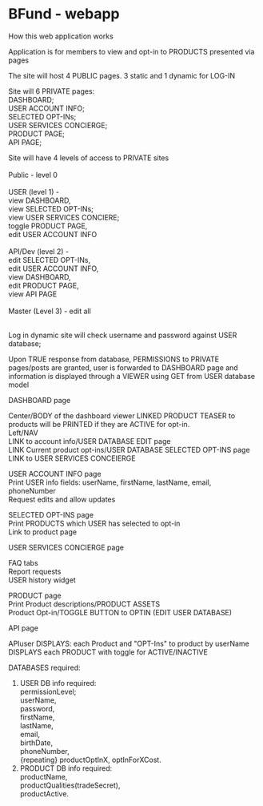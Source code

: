 # BFund - webapp

How this web application works

Application is for members to view and opt-in to PRODUCTS presented via pages

The site will host 4 PUBLIC pages. 3 static and 1 dynamic for LOG-IN

Site will 6 PRIVATE pages:<br>
DASHBOARD;<br>
USER ACCOUNT INFO;<br>
SELECTED OPT-INs;<br>
USER SERVICES CONCIERGE;<br>
PRODUCT PAGE;<br>
API PAGE;<br>

Site will have 4 levels of access to PRIVATE sites<br><br>
Public - level 0<br><br>
USER (level 1) - <br>view DASHBOARD, <br>view SELECTED OPT-INs; <br>view USER SERVICES CONCIERE; <br>toggle PRODUCT PAGE, <br>edit USER ACCOUNT INFO<br><br>
API/Dev (level 2) - <br>edit SELECTED OPT-INs, <br>edit USER ACCOUNT INFO, <br>view DASHBOARD, <br>edit PRODUCT PAGE, <br>view API PAGE<br><br>
Master (Level 3) - edit all<br><br>

Log in dynamic site will check username and password against USER database;

Upon TRUE response from database, PERMISSIONS to PRIVATE pages/posts are granted, user is forwarded to DASHBOARD page and information is displayed through a VIEWER using GET from USER database model

DASHBOARD page

  Center/BODY of the dashboard viewer LINKED PRODUCT TEASER to products will be PRINTED if they are ACTIVE for opt-in.<br>
  Left/NAV <br>
    LINK to account info/USER DATABASE EDIT page<br>
    LINK Current product opt-ins/USER DATABASE SELECTED OPT-INS page<br>
    LINK to USER SERVICES CONCEIERGE <br>

USER ACCOUNT INFO page<br>
  Print USER info fields: userName, firstName, lastName, email, phoneNumber<br>
  Request edits and allow updates<br>


SELECTED OPT-INS page<br>
  Print PRODUCTS which USER has selected to opt-in <br>
  Link to product page<br>


USER SERVICES CONCIERGE page <br>

  FAQ tabs<br>
  Report requests<br>
  USER history widget<br>

PRODUCT page<br>
  Print Product descriptions/PRODUCT ASSETS <br>
  Product Opt-in/TOGGLE BUTTON to OPTIN (EDIT USER DATABASE)<br>

API page<br>

  APIuser DISPLAYS: each Product and "OPT-Ins" to product by userName<br>
  DISPLAYS each PRODUCT with toggle for ACTIVE/INACTIVE<br>


DATABASES required:
1. USER
  DB info required: <br>permissionLevel; <br>userName, <br>password, <br>firstName, <br>lastName, <br>email, <br>birthDate, <br>phoneNumber, <br>{repeating} productOptInX, optInForXCost.<br>
2. PRODUCT
  DB info required: <br>productName, <br>productQualities(tradeSecret), <br>productActive.

